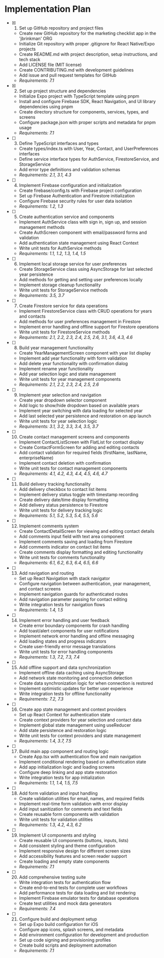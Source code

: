 # Implementation Plan

- [x] 1. Set up GitHub repository and project files
  - Create new GitHub repository for the marketing checklist app in the 'jbrinkman' ORG
  - Initialize Git repository with proper .gitignore for React Native/Expo projects
  - Create README.md with project description, setup instructions, and tech stack
  - Add LICENSE file (MIT license)
  - Create CONTRIBUTING.md with development guidelines
  - Add issue and pull request templates for GitHub
  - _Requirements: 7.1_

- [x] 2. Set up project structure and dependencies
  - Initialize Expo project with TypeScript template using pnpm
  - Install and configure Firebase SDK, React Navigation, and UI library dependencies using pnpm
  - Create directory structure for components, services, types, and screens
  - Configure package.json with proper scripts and metadata for pnpm usage
  - _Requirements: 7.1_

- [ ] 3. Define TypeScript interfaces and types
  - Create types/index.ts with User, Year, Contact, and UserPreferences interfaces
  - Define service interface types for AuthService, FirestoreService, and StorageService
  - Add error type definitions and validation schemas
  - _Requirements: 2.1, 3.1, 4.3_

- [ ] 4. Implement Firebase configuration and initialization
  - Create firebase/config.ts with Firebase project configuration
  - Set up Firebase Authentication and Firestore initialization
  - Configure Firebase security rules for user data isolation
  - _Requirements: 1.2, 1.3_

- [ ] 5. Create authentication service and components
  - Implement AuthService class with sign in, sign up, and session management methods
  - Create AuthScreen component with email/password forms and validation
  - Add authentication state management using React Context
  - Write unit tests for AuthService methods
  - _Requirements: 1.1, 1.2, 1.3, 1.4, 1.5_

- [ ] 6. Implement local storage service for user preferences
  - Create StorageService class using AsyncStorage for last selected year persistence
  - Add methods for getting and setting user preferences locally
  - Implement storage cleanup functionality
  - Write unit tests for StorageService methods
  - _Requirements: 3.5, 3.7_

- [ ] 7. Create Firestore service for data operations
  - Implement FirestoreService class with CRUD operations for years and contacts
  - Add methods for user preferences management in Firestore
  - Implement error handling and offline support for Firestore operations
  - Write unit tests for FirestoreService methods
  - _Requirements: 2.1, 2.2, 2.3, 2.4, 2.5, 2.6, 3.1, 3.6, 4.3, 4.6_

- [ ] 8. Build year management functionality
  - Create YearManagementScreen component with year list display
  - Implement add year functionality with form validation
  - Add delete year functionality with confirmation dialog
  - Implement rename year functionality
  - Add year selection logic and state management
  - Write unit tests for year management components
  - _Requirements: 2.1, 2.2, 2.3, 2.4, 2.5, 2.6_

- [ ] 9. Implement year selection and navigation
  - Create year dropdown selector component
  - Add logic to show/hide dropdown based on available years
  - Implement year switching with data loading for selected year
  - Add last selected year persistence and restoration on app launch
  - Write unit tests for year selection logic
  - _Requirements: 3.1, 3.2, 3.3, 3.4, 3.5, 3.7_

- [ ] 10. Create contact management screens and components
  - Implement ContactListScreen with FlatList for contact display
  - Create ContactFormScreen for adding and editing contacts
  - Add contact validation for required fields (firstName, lastName, enterpriseName)
  - Implement contact deletion with confirmation
  - Write unit tests for contact management components
  - _Requirements: 4.1, 4.2, 4.3, 4.4, 4.5, 4.6, 4.7_

- [ ] 11. Build delivery tracking functionality
  - Add delivery checkbox to contact list items
  - Implement delivery status toggle with timestamp recording
  - Create delivery date/time display formatting
  - Add delivery status persistence to Firestore
  - Write unit tests for delivery tracking logic
  - _Requirements: 5.1, 5.2, 5.3, 5.4, 5.5, 5.6_

- [ ] 12. Implement comments system
  - Create ContactDetailScreen for viewing and editing contact details
  - Add comments input field with text area component
  - Implement comments saving and loading from Firestore
  - Add comments indicator on contact list items
  - Create comments display formatting and editing functionality
  - Write unit tests for comments functionality
  - _Requirements: 6.1, 6.2, 6.3, 6.4, 6.5, 6.6_

- [ ] 13. Add navigation and routing
  - Set up React Navigation with stack navigator
  - Configure navigation between authentication, year management, and contact screens
  - Implement navigation guards for authenticated routes
  - Add navigation parameter passing for contact editing
  - Write integration tests for navigation flows
  - _Requirements: 1.4, 1.5_

- [ ] 14. Implement error handling and user feedback
  - Create error boundary components for crash handling
  - Add toast/alert components for user notifications
  - Implement network error handling and offline messaging
  - Add loading states and progress indicators
  - Create user-friendly error message translations
  - Write unit tests for error handling components
  - _Requirements: 1.3, 7.2, 7.3, 7.4_

- [ ] 15. Add offline support and data synchronization
  - Implement offline data caching using AsyncStorage
  - Add network state monitoring and connection detection
  - Create data synchronization logic for when connection is restored
  - Implement optimistic updates for better user experience
  - Write integration tests for offline functionality
  - _Requirements: 7.2, 7.3_

- [ ] 16. Create app state management and context providers
  - Set up React Context for authentication state
  - Create context providers for year selection and contact data
  - Implement global state management using useReducer
  - Add state persistence and restoration logic
  - Write unit tests for context providers and state management
  - _Requirements: 1.4, 3.7, 7.5_

- [ ] 17. Build main app component and routing logic
  - Create App.tsx with authentication flow and main navigation
  - Implement conditional rendering based on authentication state
  - Add app initialization logic and loading screens
  - Configure deep linking and app state restoration
  - Write integration tests for app initialization
  - _Requirements: 1.1, 1.4, 1.5, 7.5_

- [ ] 18. Add form validation and input handling
  - Create validation utilities for email, names, and required fields
  - Implement real-time form validation with error display
  - Add input sanitization for comments and text fields
  - Create reusable form components with validation
  - Write unit tests for validation utilities
  - _Requirements: 1.3, 4.2, 4.3, 6.2_

- [ ] 19. Implement UI components and styling
  - Create reusable UI components (buttons, inputs, lists)
  - Add consistent styling and theme configuration
  - Implement responsive design for different screen sizes
  - Add accessibility features and screen reader support
  - Create loading and empty state components
  - _Requirements: 7.1_

- [ ] 20. Add comprehensive testing suite
  - Write integration tests for authentication flow
  - Create end-to-end tests for complete user workflows
  - Add performance tests for data loading and list rendering
  - Implement Firebase emulator tests for database operations
  - Create test utilities and mock data generators
  - _Requirements: 7.4_

- [ ] 21. Configure build and deployment setup
  - Set up Expo build configuration for iOS
  - Configure app icons, splash screens, and metadata
  - Add environment configuration for development and production
  - Set up code signing and provisioning profiles
  - Create build scripts and deployment automation
  - _Requirements: 7.1_
